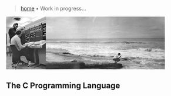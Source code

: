 > [home](/programming)
> &bull; Work in progress...

![banner](photos/banner.png)

## The C Programming Language

